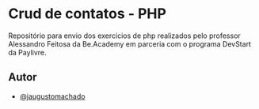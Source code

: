# Crud de contatos - PHP
Repositório para envio dos exercícios de php realizados pelo professor Alessandro Feitosa da Be.Academy em parceria com o programa DevStart da Paylivre.

## Autor

- [@jaugustomachado](https://github.com/jaugustomachado)
